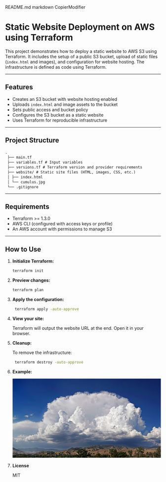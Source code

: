 README.md
markdown
CopierModifier
#  Static Website Deployment on AWS using Terraform

This project demonstrates how to deploy a static website to AWS S3 using Terraform. It includes the setup of a public S3 bucket, upload of static files (`index.html` and images), and configuration for website hosting. The infrastructure is defined as code using Terraform.

---

##  Features

- Creates an S3 bucket with website hosting enabled
- Uploads `index.html` and image assets to the bucket
- Sets public access and bucket policy
- Configures the S3 bucket as a static website
- Uses Terraform for reproducible infrastructure

---

##  Project Structure

  ```
  .
   ├── main.tf
   ├── variables.tf # Input variables
   ├── versions.tf # Terraform version and provider requirements
   ├── website/ # Static site files (HTML, images, CSS, etc.)
   │ ├── index.html
   │ └── cumulus.jpg
   └── .gitignore 
  ```

---

## Requirements

- Terraform >= 1.3.0
- AWS CLI (configured with access keys or profile)
- An AWS account with permissions to manage S3

---

##  How to Use

1. **Initialize Terraform:**
     ```bash
     terraform init

2. **Preview changes:**
     ```bash
     terraform plan

3. **Apply the configuration:**
     ```bash
      terraform apply -auto-approve

4. **View your site:**
   
     Terraform will output the website URL at the end. Open it in your browser.

5. **Cleanup:**

    To remove the infrastructure:
     ```bash
      terraform destroy -auto-approve

6. **Example:**

   ![Cumulus Image](website/cumulus.jpg)

7. **License**

   MIT


